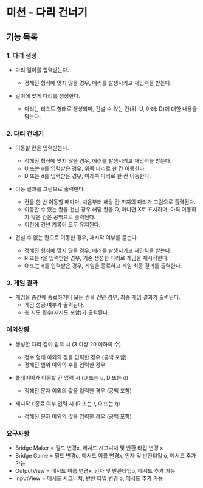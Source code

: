 # 미션 - 다리 건너기

## 기능 목록
### 1. 다리 생성
- 다리 길이를 입력받는다.
  - 정해진 형식에 맞지 않을 경우, 에러를 발생시키고 재입력을 받는다.


- 길이에 맞게 다리를 생성한다.
  - 다리는 리스트 형태로 생성되며, 건널 수 있는 칸(위: U, 아래: D)에 대한 내용을 담는다.


### 2. 다리 건너기
- 이동할 칸을 입력받는다.
  - 정해진 형식에 맞지 않을 경우, 에러를 발생시키고 재입력을 받는다.
  - U 또는 u를 입력받은 경우, 위쪽 다리로 한 칸 이동한다.
  - D 또는 d를 입력받은 경우, 아래쪽 다리로 한 칸 이동한다.


- 이동 결과를 그림으로 출력한다.
  - 칸을 한 번 이동할 때마다, 처음부터 해당 칸 까지의 다리가 그림으로 출력된다.
  - 이동할 수 있는 칸을 건넌 경우 해당 칸을 O, 아니면 X로 표시하며, 아직 이동하지 않은 칸은 공백으로 출력된다.
  - 이전에 건넌 기록이 모두 유지된다.


- 건널 수 없는 칸으로 이동한 경우, 재시작 여부를 묻는다.
  - 정해진 형식에 맞지 않을 경우, 에러를 발생시키고 재입력을 받는다.
  - R 또는 r을 입력받은 경우, 기존 생성한 다리로 게임을 재시작한다.
  - Q 또는 q를 입력받은 경우, 게임을 종료하고 게임 최종 결과를 출력한다.


### 3. 게임 결과
- 게임을 중간에 종료하거나 모든 칸을 건넌 경우, 최종 게임 결과가 출력된다.
  - 게임 성공 여부가 출력된다.
  - 총 시도 횟수(재시도 포함)가 출력된다.


### 예외상황
- 생성할 다리 길이 입력 시 (3 이상 20 이하의 수)
  - 정수 형태 이외의 값을 입력한 경우 (공백 포함)
  - 정해진 범위 이외의 수를 입력한 경우


- 플레이어가 이동할 칸 입력 시 (U 또는 u, D 또는 d)
  - 정해진 문자 이외의 값을 입력한 경우 (공백 포함)


- 재시작 / 종료 여부 입력 시 (R 또는 r, Q 또는 q)
  - 정해진 문자 이외의 값을 입력한 경우 (공백 포함)


### 요구사항
- Bridge Maker = 필드 변경x, 메서드 시그니처 및 반환 타입 변경 x
- Bridge Game = 필드 변경o, 메서드 이름 변경x, 인자 및 반환타입 o, 메서드 추가 가능
- OutputView = 메서드 이름 변경x, 인자 및 반환타입o, 메서드 추가 가능
- InputView = 메서드 시그니처, 반환 타입 변경 o, 메서드 추가 가능